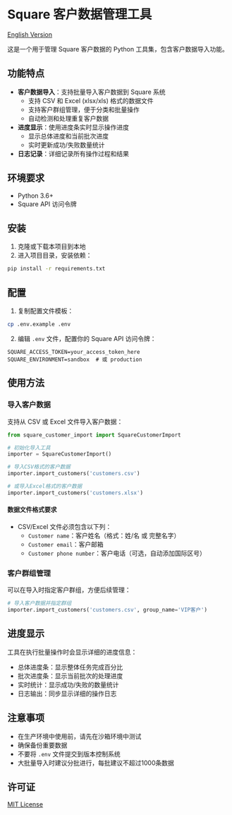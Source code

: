 # Square 客户数据管理工具

[English Version](README_EN.md)

这是一个用于管理 Square 客户数据的 Python 工具集，包含客户数据导入功能。

## 功能特点

- **客户数据导入**：支持批量导入客户数据到 Square 系统
  - 支持 CSV 和 Excel (xlsx/xls) 格式的数据文件
  - 支持客户群组管理，便于分类和批量操作
  - 自动检测和处理重复客户数据
- **进度显示**：使用进度条实时显示操作进度
  - 显示总体进度和当前批次进度
  - 实时更新成功/失败数量统计
- **日志记录**：详细记录所有操作过程和结果

## 环境要求

- Python 3.6+
- Square API 访问令牌

## 安装

1. 克隆或下载本项目到本地
2. 进入项目目录，安装依赖：

```bash
pip install -r requirements.txt
```

## 配置

1. 复制配置文件模板：
```bash
cp .env.example .env
```

2. 编辑 `.env` 文件，配置你的 Square API 访问令牌：
```env
SQUARE_ACCESS_TOKEN=your_access_token_here
SQUARE_ENVIRONMENT=sandbox  # 或 production
```

## 使用方法

### 导入客户数据

支持从 CSV 或 Excel 文件导入客户数据：

```python
from square_customer_import import SquareCustomerImport

# 初始化导入工具
importer = SquareCustomerImport()

# 导入CSV格式的客户数据
importer.import_customers('customers.csv')

# 或导入Excel格式的客户数据
importer.import_customers('customers.xlsx')
```

#### 数据文件格式要求

- CSV/Excel 文件必须包含以下列：
  - `Customer name`：客户姓名（格式：姓/名 或 完整名字）
  - `Customer email`：客户邮箱
  - `Customer phone number`：客户电话（可选，自动添加国际区号）

### 客户群组管理

可以在导入时指定客户群组，方便后续管理：

```python
# 导入客户数据并指定群组
importer.import_customers('customers.csv', group_name='VIP客户')
```

## 进度显示

工具在执行批量操作时会显示详细的进度信息：

- 总体进度条：显示整体任务完成百分比
- 批次进度条：显示当前批次的处理进度
- 实时统计：显示成功/失败的数量统计
- 日志输出：同步显示详细的操作日志

## 注意事项

- 在生产环境中使用前，请先在沙箱环境中测试
- 确保备份重要数据
- 不要将 `.env` 文件提交到版本控制系统
- 大批量导入时建议分批进行，每批建议不超过1000条数据

## 许可证

[MIT License](LICENSE)